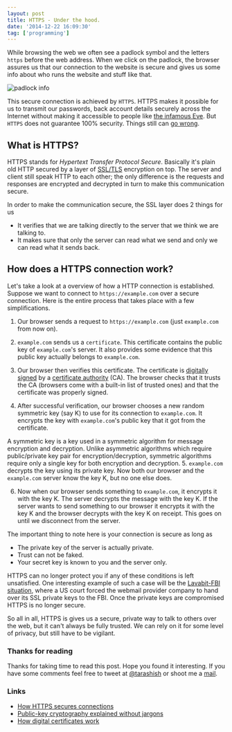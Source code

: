 ```yaml
---
layout: post
title: HTTPS - Under the hood.
date: '2014-12-22 16:09:30'
tag: ['programming']
---
```


While browsing the web we often see a padlock symbol and the letters `https` before the web address. When we click on the padlock, the browser assures us that our connection to the website is secure and gives us some info about who runs the website and stuff like that.

![padlock info](http://i.imgur.com/JMgIyNt.png)

This secure connection is achieved by `HTTPS`. HTTPS makes it possible for us to transmit our passwords, back account details securely across the Internet without making it accessible to people like [the infamous Eve](http://en.wikipedia.org/wiki/Alice_and_Bob#Cast_of_characters). But `HTTPS` does not guarantee 100% security. Things still can [go wrong](http://en.wikipedia.org/wiki/Transport_Layer_Security#Attacks_against_TLS.2FSSL).

## What is HTTPS?

HTTPS stands for *Hypertext Transfer Protocol Secure*. Basically it's plain old HTTP secured by a layer of [SSL/TLS](http://en.wikipedia.org/wiki/Transport_Layer_Security) encryption on top. The server and client still speak HTTP to each other; the only difference is the requests and responses are encrypted and decrypted in turn to make this communication secure.

In  order to make the communication secure, the SSL layer does 2 things for us

- It verifies that we are talking directly to the server that we think we are talking to.
- It makes sure that only the server can read what we send and only we can read what it sends back.

## How does a HTTPS connection work?

Let's take a look at a overview of how a HTTP connection is established. Suppose we want to connect to `https://example.com` over a secure connection. Here is the entire process that takes place with a few simplifications.

1. Our browser sends a request to `https://example.com` (just `example.com` from now on).

2. `example.com` sends us a `certificate`. This certificate contains the public key of `example.com`'s server. It also provides some evidence that this public key actually belongs to `example.com`.

3. Our browser then verifies this certificate. The certificate is [digitally signed](http://en.wikipedia.org/wiki/Digital_signature) by a [certificate authority](http://en.wikipedia.org/wiki/Certificate_authority) (CA). The browser checks that it trusts the CA (browsers come with a built-in list of trusted ones) and that the certificate was properly signed.

4. After successful verification, our browser chooses a new random symmetric key (say K) to use for its connection to `example.com`. It encrypts the key with `example.com`'s public key that it got from the certificate.

  A symmetric key is a key used in a symmetric algorithm for message encryption and decryption. Unlike asymmetric algorithms which require public/private key pair for encryption/decryption, symmetric algorithms require only a single key for both encryption and decryption.
5.  `example.com` decrypts the key using its private key. Now both our browser and the `example.com` server know the key K, but no one else does.

6. Now when our browser sends something to `example.com`, it encrypts it with the key K. The server decrypts the message with the key K.
If the server wants to send something to our browser it encrypts it with the key K and the browser decrypts with the key K on receipt. This goes on until we disconnect from the server.

The important thing to note here is your connection is secure as long as

- The private key of the server is actually private.
- Trust can not be faked.
- Your secret key is known to you and the server only.

HTTPS can no longer protect you if any of these conditions is left unsatisfied. One interesting example of such a case will be the [Lavabit-FBI situation](http://www.wired.com/2013/10/lavabit_unsealed/), where a US court forced the webmail provider company to hand over its SSL private keys to the FBI. Once the private keys are compromised HTTPS is no longer secure.

So all in all, HTTPS is gives us a secure, private way to talk to others over the web, but it can't always be fully trusted. We can rely on it for some level of privacy, but still have to be vigilant.

### Thanks for reading
Thanks for taking time to read this post. Hope you found it interesting. If you have some comments feel free to tweet at [@tarashish](https://twitter.com/tarashish) or shoot me a [mail](mailto:tarashish.mishra@gmail.com).

### Links

- [How HTTPS secures connections](http://blog.hartleybrody.com/https-certificates/)
- [Public-key cryptography explained without jargons](https://medium.com/@vrypan/explaining-public-key-cryptography-to-non-geeks-f0994b3c2d5)
- [How digital certificates work](https://en.wikipedia.org/wiki/Public_key_certificate)



